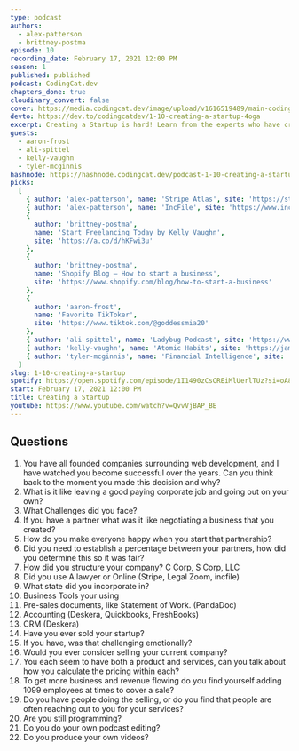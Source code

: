 ```yaml
---
type: podcast
authors:
  - alex-patterson
  - brittney-postma
episode: 10
recording_date: February 17, 2021 12:00 PM
season: 1
published: published
podcast: CodingCat.dev
chapters_done: true
cloudinary_convert: false
cover: https://media.codingcat.dev/image/upload/v1616519489/main-codingcatdev-photo/ilnwzjko76hr0lddwxk5.png
devto: https://dev.to/codingcatdev/1-10-creating-a-startup-4oga
excerpt: Creating a Startup is hard! Learn from the experts who have created great startup companies. Everything from an LLC to Stripe's new C-Corp tool Atlas.
guests:
  - aaron-frost
  - ali-spittel
  - kelly-vaughn
  - tyler-mcginnis
hashnode: https://hashnode.codingcat.dev/podcast-1-10-creating-a-startup
picks:
  [
    { author: 'alex-patterson', name: 'Stripe Atlas', site: 'https://stripe.com/atlas' },
    { author: 'alex-patterson', name: 'IncFile', site: 'https://www.incfile.com/' },
    {
      author: 'brittney-postma',
      name: 'Start Freelancing Today by Kelly Vaughn',
      site: 'https://a.co/d/hKFwi3u'
    },
    {
      author: 'brittney-postma',
      name: 'Shopify Blog – How to start a business',
      site: 'https://www.shopify.com/blog/how-to-start-a-business'
    },
    {
      author: 'aaron-frost',
      name: 'Favorite TikToker',
      site: 'https://www.tiktok.com/@goddessmia20'
    },
    { author: 'ali-spittel', name: 'Ladybug Podcast', site: 'https://www.ladybug.dev/' },
    { author: 'kelly-vaughn', name: 'Atomic Habits', site: 'https://jamesclear.com/atomic-habits' },
    { author: 'tyler-mcginnis', name: 'Financial Intelligence', site: 'https://a.co/d/1RIpPI9' }
  ]
slug: 1-10-creating-a-startup
spotify: https://open.spotify.com/episode/1I1490zCsCREiMlUerlTUz?si=oA8HA5zqSgKXAm855N2O_g
start: February 17, 2021 12:00 PM
title: Creating a Startup
youtube: https://www.youtube.com/watch?v=QvvVjBAP_BE
---
```


## Questions

1. You have all founded companies surrounding web development, and I have watched you become successful over the years. Can you think back to the moment you made this decision and why?
1. What is it like leaving a good paying corporate job and going out on your own?
1. What Challenges did you face?
1. If you have a partner what was it like negotiating a business that you created?
1. How do you make everyone happy when you start that partnership?
1. Did you need to establish a percentage between your partners, how did you determine this so it was fair?
1. How did you structure your company? C Corp, S Corp, LLC
1. Did you use A lawyer or Online (Stripe, Legal Zoom, incfile)
1. What state did you incorporate in?
1. Business Tools your using
1. Pre-sales documents, like Statement of Work. (PandaDoc)
1. Accounting (Deskera, Quickbooks, FreshBooks)
1. CRM (Deskera)
1. Have you ever sold your startup?
1. If you have, was that challenging emotionally?
1. Would you ever consider selling your current company?
1. You each seem to have both a product and services, can you talk about how you calculate the pricing within each?
1. To get more business and revenue flowing do you find yourself adding 1099 employees at times to cover a sale?
1. Do you have people doing the selling, or do you find that people are often reaching out to you for your services?
1. Are you still programming?
1. Do you do your own podcast editing?
1. Do you produce your own videos?

